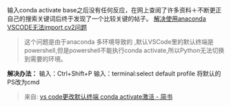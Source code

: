 输入conda activate base之后没有任何反应，在网上查阅了许多资料＋不断更正自己的搜索关键词后终于发现了一个比较关键的帖子。
[解决使用anaconda VSCODE无法import cv2问题](https://links.jianshu.com/go?to=https%3A%2F%2Fblog.csdn.net%2FFlandre_Remilia%2Farticle%2Fdetails%2F108320753%3Futm_medium%3Ddistribute.pc_aggpage_search_result.none-task-blog-2%7Eaggregatepage%7Efirst_rank_v2%7Erank_aggregation-15-108320753.pc_agg_rank_aggregation%26utm_term%3DVSCode%2B%25E4%25B8%25AD%25E5%2588%2587%25E6%258D%25A2%25E9%25BB%2598%25E8%25AE%25A4%25E7%25BB%2588%25E7%25AB%25AF%26spm%3D1000.2123.3001.4430)
> 这个问题是由于anaconda 多环境导致的 ,默认VSCode里的默认终端是powershell,但是powershell不能执行conda activate,所以Python无法切换到需要的环境。

**解决办法：**
输入：Ctrl+Shift+P
输入：terminal:select default profile
将默认的PS改为cmd


> 来自: [vs code更改默认终端 conda activate激活 - 简书](https://www.jianshu.com/p/a89001470be0)

